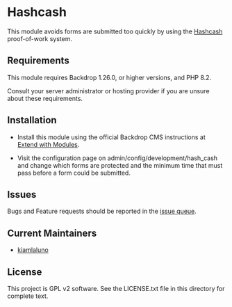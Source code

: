# Hashcash

This module avoids forms are submitted too quickly by using the
[Hashcash](https://en.wikipedia.org/wiki/Hashcash) proof-of-work system.


## Requirements

This module requires Backdrop 1.26.0, or higher versions, and PHP 8.2.

Consult your server administrator or hosting provider if you are unsure about
these requirements.


## Installation

- Install this module using the official Backdrop CMS instructions at
  [Extend with Modules](https://docs.backdropcms.org/documentation/extend-with-modules).

- Visit the configuration page on admin/config/development/hash_cash and change
  which forms are protected and the minimum time that must pass before a form
  could be submitted.


## Issues

Bugs and Feature requests should be reported in the
[issue queue](https://github.com/backdrop-contrib/hash_cash/issues).


## Current Maintainers

- [kiamlaluno](https://github.com/kiamlaluno)


## License

This project is GPL v2 software.
See the LICENSE.txt file in this directory for complete text.

